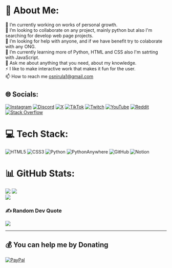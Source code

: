 # 💫 About Me:
🔭 I’m currently working on works of personal growth.<br>👯 I’m looking to collaborate on any project, mainly python but also I'm searching for develop web page projects.<br>🤝 I’m looking for help with anyone, and if we have benefit try to colaborate with any ONG.<br>🌱 I’m currently learning more of Python, HTML and CSS also I'm satrting with JavaScript.<br>💬 Ask me about anything that you need, about my knowledge.<br>⚡ I like to make interactive work that makes it fun for the user.<br>📫 How to reach me osnirula1@gmail.com


## 🌐 Socials:
[![Instagram](https://img.shields.io/badge/Instagram-%23E4405F.svg?style=plastic&logo=Instagram&logoColor=white)](https://instagram.com/@_rubenciio.17) [![Discord](https://img.shields.io/badge/Discord-%237289DA.svg?style=plastic&logo=discord&logoColor=white)](https://discord.gg/https://discord.com/channels/@RUBENCIIO) [![X](https://img.shields.io/badge/X-black.svg?style=plastic&logo=X&logoColor=white)](https://x.com/@Rubenciio_17) [![TikTok](https://img.shields.io/badge/TikTok-%23000000.svg?style=plastic&logo=TikTok&logoColor=white)](https://tiktok.com/@@ruben._.perez) [![Twitch](https://img.shields.io/badge/Twitch-%239146FF.svg?style=plastic&logo=Twitch&logoColor=white)](https://twitch.tv/@Rubencio_EsP) [![YouTube](https://img.shields.io/badge/YouTube-%23FF0000.svg?style=plastic&logo=YouTube&logoColor=white)](https://youtube.com/@@user-zl2qo5kq4g) [![Reddit](https://img.shields.io/badge/Reddit-%23FF4500.svg?style=plastic&logo=Reddit&logoColor=white)](https://reddit.com/user/@Negative-Pumpkin-931) [![Stack Overflow](https://img.shields.io/badge/-Stackoverflow-FE7A16?style=plastic&logo=stack-overflow&logoColor=white)](https://stackoverflow.com/users/@Rubenciio)


# 💻 Tech Stack:
![HTML5](https://img.shields.io/badge/html5-%23E34F26.svg?style=plastic&logo=html5&logoColor=white) ![CSS3](https://img.shields.io/badge/css3-%231572B6.svg?style=plastic&logo=css3&logoColor=white) ![Python](https://img.shields.io/badge/python-3670A0?style=plastic&logo=python&logoColor=ffdd54) ![PythonAnywhere](https://img.shields.io/badge/pythonanywhere-%232F9FD7.svg?style=plastic&logo=pythonanywhere&logoColor=151515) ![GitHub](https://img.shields.io/badge/github-%23121011.svg?style=plastic&logo=github&logoColor=white) ![Notion](https://img.shields.io/badge/Notion-%23000000.svg?style=plastic&logo=notion&logoColor=white)
# 📊 GitHub Stats:
![](https://github-readme-streak-stats.herokuapp.com/?user=Rubenciio&theme=tokyonight&hide_border=false) 
![](https://github-readme-stats.vercel.app/api/top-langs/?username=Rubenciio&theme=tokyonight&hide_border=false&include_all_commits=false&count_private=false&layout=compact)<br/>
[![](https://visitcount.itsvg.in/api?id=Rubenciio&icon=0&color=6)](https://visitcount.itsvg.in)

### ✍️ Random Dev Quote
![](https://quotes-github-readme.vercel.app/api?type=vetical&theme=radical)

---

  ## 💰 You can help me by Donating
[![PayPal](https://img.shields.io/badge/PayPal-00457C?style=plastic&style=for-the-badge&logo=paypal&logoColor=white)](https://paypal.me/https://www.paypal.me/RubencioEsP)<br>

  
<!-- Proudly created with GPRM ( https://gprm.itsvg.in ) -->
